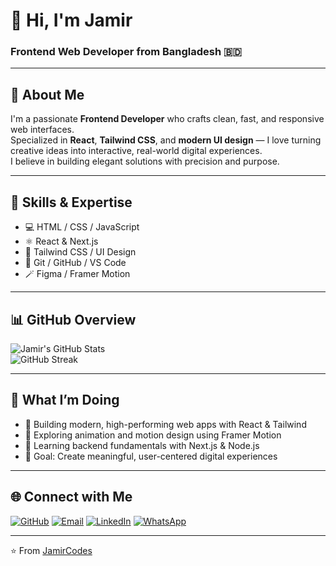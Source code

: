<!-- JamirCodes | Frontend Developer -->

# 👋 Hi, I'm Jamir
### Frontend Web Developer from Bangladesh 🇧🇩

---

## 🚀 About Me
I'm a passionate **Frontend Developer** who crafts clean, fast, and responsive web interfaces.  
Specialized in **React**, **Tailwind CSS**, and **modern UI design** — I love turning creative ideas into interactive, real-world digital experiences.  
I believe in building elegant solutions with precision and purpose.

---

## 🧠 Skills & Expertise
- 💻 HTML / CSS / JavaScript  
- ⚛️ React & Next.js  
- 🎨 Tailwind CSS / UI Design  
- 🧩 Git / GitHub / VS Code  
- 🪄 Figma / Framer Motion  

---

## 📊 GitHub Overview
![Jamir's GitHub Stats](https://github-readme-stats.vercel.app/api?username=jamircodes&show_icons=true&theme=radical)  
![GitHub Streak](https://github-readme-streak-stats.herokuapp.com?user=jamircodes&theme=radical)

---

## 💬 What I’m Doing
- 🚀 Building modern, high-performing web apps with React & Tailwind  
- 🌱 Exploring animation and motion design using Framer Motion  
- 🧠 Learning backend fundamentals with Next.js & Node.js  
- 🎯 Goal: Create meaningful, user-centered digital experiences  

---

## 🌐 Connect with Me
[![GitHub](https://img.shields.io/badge/GitHub-%23181717.svg?style=for-the-badge&logo=github&logoColor=white)](https://github.com/jamircodes)
[![Email](https://img.shields.io/badge/Email-%23EA4335.svg?style=for-the-badge&logo=gmail&logoColor=white)](mailto:yourmail@example.com)
[![LinkedIn](https://img.shields.io/badge/LinkedIn-%230077B5.svg?style=for-the-badge&logo=linkedin&logoColor=white)](https://linkedin.com/in/your-link-here)
[![WhatsApp](https://img.shields.io/badge/WhatsApp-25D366?style=for-the-badge&logo=whatsapp&logoColor=white)](https://wa.me/8801317671743)

---

⭐ From [JamirCodes](https://github.com/jamircodes)
